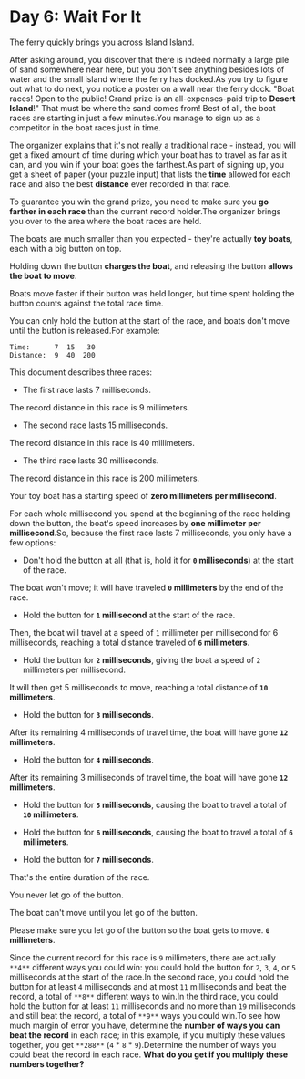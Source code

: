 # Day 6: Wait For It 

The ferry quickly brings you across Island Island.

After asking around, you discover that there is indeed normally a large pile of sand somewhere near here, but you don't see anything besides lots of water and the small island where the ferry has docked.As you try to figure out what to do next, you notice a poster on a wall near the ferry dock. "Boat races! Open to the public! Grand prize is an all-expenses-paid trip to **Desert Island**!" That must be where the sand comes from! Best of all, the boat races are starting in just a few minutes.You manage to sign up as a competitor in the boat races just in time.

The organizer explains that it's not really a traditional race - instead, you will get a fixed amount of time during which your boat has to travel as far as it can, and you win if your boat goes the farthest.As part of signing up, you get a sheet of paper (your puzzle input) that lists the **time** allowed for each race and also the best **distance** ever recorded in that race.

To guarantee you win the grand prize, you need to make sure you **go farther in each race** than the current record holder.The organizer brings you over to the area where the boat races are held.

The boats are much smaller than you expected - they're actually **toy boats**, each with a big button on top.

Holding down the button **charges the boat**, and releasing the button **allows the boat to move**.

Boats move faster if their button was held longer, but time spent holding the button counts against the total race time.

You can only hold the button at the start of the race, and boats don't move until the button is released.For example:
```
Time:      7  15   30
Distance:  9  40  200
```
This document describes three races:
- The first race lasts 7 milliseconds.

The record distance in this race is 9 millimeters.

- The second race lasts 15 milliseconds.

The record distance in this race is 40 millimeters.

- The third race lasts 30 milliseconds.

The record distance in this race is 200 millimeters.

Your toy boat has a starting speed of **zero millimeters per millisecond**.

For each whole millisecond you spend at the beginning of the race holding down the button, the boat's speed increases by **one millimeter per millisecond**.So, because the first race lasts 7 milliseconds, you only have a few options:
- Don't hold the button at all (that is, hold it for **`0` milliseconds**) at the start of the race.

The boat won't move; it will have traveled **`0` millimeters** by the end of the race.

- Hold the button for **`1` millisecond** at the start of the race.

Then, the boat will travel at a speed of `1` millimeter per millisecond for 6 milliseconds, reaching a total distance traveled of **`6` millimeters**.

- Hold the button for **`2` milliseconds**, giving the boat a speed of `2` millimeters per millisecond.

It will then get 5 milliseconds to move, reaching a total distance of **`10` millimeters**.

- Hold the button for **`3` milliseconds**.

After its remaining 4 milliseconds of travel time, the boat will have gone **`12` millimeters**.

- Hold the button for **`4` milliseconds**.

After its remaining 3 milliseconds of travel time, the boat will have gone **`12` millimeters**.

- Hold the button for **`5` milliseconds**, causing the boat to travel a total of **`10` millimeters**.

- Hold the button for **`6` milliseconds**, causing the boat to travel a total of **`6` millimeters**.

- Hold the button for **`7` milliseconds**.

That's the entire duration of the race.

You never let go of the button.

The boat can't move until you let go of the button.

Please make sure you let go of the button so the boat gets to move. **`0` millimeters**.

Since the current record for this race is `9` millimeters, there are actually `**4**` different ways you could win: you could hold the button for `2`, `3`, `4`, or `5` milliseconds at the start of the race.In the second race, you could hold the button for at least `4` milliseconds and at most `11` milliseconds and beat the record, a total of `**8**` different ways to win.In the third race, you could hold the button for at least `11` milliseconds and no more than `19` milliseconds and still beat the record, a total of `**9**` ways you could win.To see how much margin of error you have, determine the **number of ways you can beat the record** in each race; in this example, if you multiply these values together, you get `**288**` (`4` * `8` * `9`).Determine the number of ways you could beat the record in each race. **What do you get if you multiply these numbers together?**